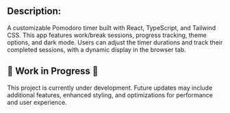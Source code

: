 ## Description:

A customizable Pomodoro timer built with React, TypeScript, and Tailwind CSS. This app features work/break sessions, progress tracking, theme options, and dark mode. Users can adjust the timer durations and track their completed sessions, with a dynamic display in the browser tab.

## 🚧 Work in Progress 🚧
This project is currently under development. Future updates may include additional features, enhanced styling, and optimizations for performance and user experience.